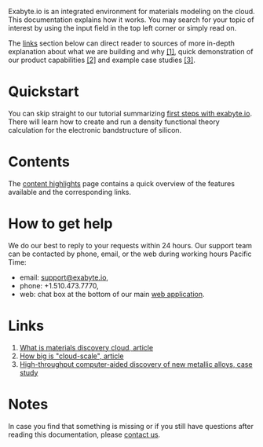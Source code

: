 Exabyte.io is an integrated environment for materials modeling on the cloud. This documentation explains how it works. You may search for your topic of interest by using the input field in the top left corner or simply read on.

The [links](#links) section below can direct reader to sources of more in-depth explanation about what we are building and why [[1]](#links), quick demonstration of our product capabilities [[2]](#links) and example case studies [[3]](#links).

# Quickstart

You can skip straight to our tutorial summarizing [first steps with exabyte.io](getting-started/run-first-simulation.md). There will learn how to create and run a density functional theory calculation for the electronic bandstructure of silicon.

# Contents

The [content highlights](getting-started/content-highlights.md) page contains a quick overview of the features available and the corresponding links.

# How to get help

We do our best to reply to your requests within 24 hours. Our support team can be contacted by phone, email, or the web during working hours Pacific Time:

- email: <a href="mailto:support@exabyte.io" target="_blank">support@exabyte.io</a>,
- phone: +1.510.473.7770,
- web: chat box at the bottom of our main <a href="https://platform.exabyte.io" target="_blank">web application</a>.

# Links

1. [What is materials discovery cloud, article](https://www.linkedin.com/pulse/how-we-design-world-tomorrow-what-materials-discovery-timur-bazhirov)
2. [How big is "cloud-scale", article](https://www.linkedin.com/pulse/how-big-cloud-scale-timur-bazhirov)
3. [High-throughput computer-aided discovery of new metallic alloys, case study](https://exabyte.io/#case-study)

# Notes

In case you find that something is missing or if you still have questions after reading this documentation, please <a class="text-muted" href="mailto:support@exabyte.io" target="_blank">contact us</a>.

